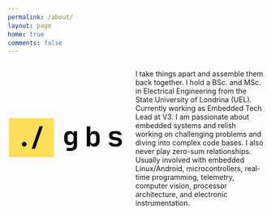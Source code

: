 ```yaml
---
permalink: /about/
layout: page
home: true
comments: false
---
```


<style>
    .container {
        display: grid;
        grid-template-columns: 1fr 1fr;
        align-items: center;
        overflow: auto;
    }

    .image-container {
        margin-right: 10px;
    }

    .name {
        margin-bottom: 0;
    }

    .subtitle {
        margin-top: 0;
        margin-bottom: 10px;
    }

    .gray-text {
        color: gray;
        margin: 0;
    }
</style>

<div class="container">
    <div class="image-container">
        <img src="/assets/img/logo-gbs.png" width="100%">
    </div>
    <div class="text-container">
        <p>I take things apart and assemble them back together. 
        I hold a BSc. and MSc. in Electrical Engineering from the State University of Londrina (UEL). Currently working as Embedded Tech Lead at V3. 
        I am passionate about embedded systems and relish working on challenging problems and diving into complex code bases. 
        I also never play zero-sum relationships. Usually involved with embedded Linux/Android, microcontrollers, real‐time programming, telemetry, computer vision, processor architecture, and electronic instrumentation.</p>
    </div>
</div>


<!-- - {{ site.author.email }} -->
<!-- - github.com/{{ site.author.github }} -->

